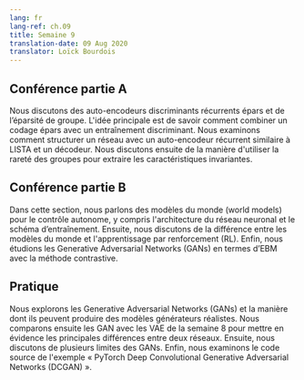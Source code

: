 ```yaml
---
lang: fr
lang-ref: ch.09
title: Semaine 9
translation-date: 09 Aug 2020
translator: Loïck Bourdois
---
```


<!--
## Lecture part A

We discussed discriminative recurrent sparse auto-encoders and group sparsity. The main idea was how to combine sparse coding with discriminative training. We went through how to structure a network with a recurrent autoencoder similar to LISTA and a decoder. Then we discussed how to use group sparsity to extract invariant features.
-->


## Conférence partie A

Nous discutons des auto-encodeurs discriminants récurrents épars et de l’éparsité de groupe. L'idée principale est de savoir comment combiner un codage épars avec un entraînement discriminant. Nous examinons comment structurer un réseau avec un auto-encodeur récurrent similaire à LISTA et un décodeur. Nous discutons ensuite de la manière d'utiliser la rareté des groupes pour extraire les caractéristiques invariantes.

<!--
## Lecture part B

In this section, we talked about the World Models for autonomous control including the neural network architecture and training schema. Then, we discussed the difference between World Models and Reinforcement Learning (RL). Finally, we studied Generative Adversarial Networks (GANs) in terms of energy-based model with the contrastive method.
-->

## Conférence partie B

Dans cette section, nous parlons des modèles du monde (world models) pour le contrôle autonome, y compris l'architecture du réseau neuronal et le schéma d’entraînement. Ensuite, nous discutons de la différence entre les modèles du monde et l'apprentissage par renforcement (RL). Enfin, nous étudions les Generative Adversarial Networks (GANs) en termes d’EBM avec la méthode contrastive.

<!--
## Practicum


During this week's practicum, we explored Generative Adversarial Networks (GANs) and how they can produce realistic generative models. We then compared GANs with VAEs from week 8 to highlight key differences between two networks. Next, we discussed several model limitations of GANs. Finally, we looked at the source code for the PyTorch example Deep Convolutional Generative Adversarial Networks (DCGAN).
-->

## Pratique
Nous explorons les Generative Adversarial Networks (GANs) et la manière dont ils peuvent produire des modèles générateurs réalistes. Nous comparons ensuite les GAN avec les VAE de la semaine 8 pour mettre en évidence les principales différences entre deux réseaux. Ensuite, nous discutons de plusieurs limites des GANs. Enfin, nous examinons le code source de l'exemple « PyTorch Deep Convolutional Generative Adversarial Networks (DCGAN) ».





